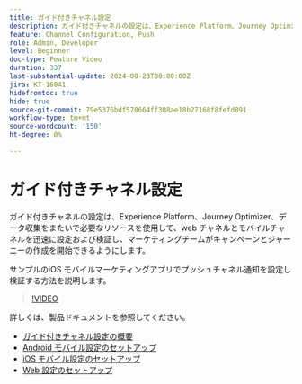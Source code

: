 ```yaml
---
title: ガイド付きチャネル設定
description: ガイド付きチャネルの設定は、Experience Platform、Journey Optimizer、データ収集をまたいで必要なリソースを使用して、web チャネルとモバイルチャネルを迅速に設定および検証し、マーケティングチームがキャンペーンとジャーニーの作成を開始できるようにします。 サンプルのiOS モバイルマーケティングアプリでプッシュチャネル通知を設定し検証する方法を説明します。
feature: Channel Configuration, Push
role: Admin, Developer
level: Beginner
doc-type: Feature Video
duration: 337
last-substantial-update: 2024-08-23T00:00:00Z
jira: KT-16041
hidefromtoc: true
hide: true
source-git-commit: 79e5376bdf570664ff308ae18b27168f8fefd891
workflow-type: tm+mt
source-wordcount: '150'
ht-degree: 0%

---
```



# ガイド付きチャネル設定

ガイド付きチャネルの設定は、Experience Platform、Journey Optimizer、データ収集をまたいで必要なリソースを使用して、web チャネルとモバイルチャネルを迅速に設定および検証し、マーケティングチームがキャンペーンとジャーニーの作成を開始できるようにします。

サンプルのiOS モバイルマーケティングアプリでプッシュチャネル通知を設定し検証する方法を説明します。

>[!VIDEO](https://video.tv.adobe.com/v/3433053/?learn=on)

詳しくは、製品ドキュメントを参照してください。

* [ ガイド付きチャネル設定の概要 ](https://experienceleague.adobe.com/en/docs/journey-optimizer/using/configuration/guided-setup/set-mobile-config)
* [Android モバイル設定のセットアップ ](https://experienceleague.adobe.com/en/docs/journey-optimizer/using/configuration/guided-setup/set-mobile-android)
* [iOS モバイル設定のセットアップ ](https://experienceleague.adobe.com/en/docs/journey-optimizer/using/configuration/guided-setup/set-mobile-ios)
* [Web 設定のセットアップ ](https://experienceleague.adobe.com/en/docs/journey-optimizer/using/configuration/guided-setup/set-mobile-web)

